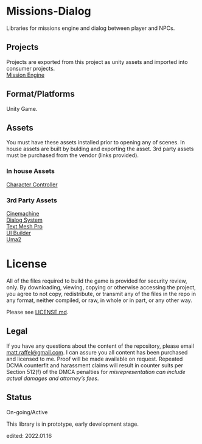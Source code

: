 # Missions-Dialog

Libraries for missions engine and dialog between player and NPCs.

## Projects 
Projects are exported from this project as unity assets and imported into consumer projects.  
[Mission Engine](https://github.com/tatmanblue/Missions-Dialog/tree/main/MDStudio/Assets/MissionEngine)

## Format/Platforms
Unity Game.   

## Assets
You must have these assets installed prior to opening any of scenes.   In house assets are built by bulding and exporting the asset.  3rd party assets must be
purchased from the vendor (links provided).

### In house Assets  
[Character Controller](https://github.com/tatmanblue/Unity-Characters/tree/main/CharacterStudio/Assets/Character)

### 3rd Party Assets
[Cinemachine](https://docs.unity3d.com/Packages/com.unity.cinemachine@2.6/manual/index.html)  
[Dialog System](https://assetstore.unity.com/packages/tools/ai/dialogue-system-for-unity-11672)  
[Text Mesh Pro](https://docs.unity3d.com/Manual/com.unity.textmeshpro.html)  
[UI Builder](https://assetstore.unity.com/packages/2d/gui/ui-builder-29757)  
[Uma2](https://assetstore.unity.com/packages/3d/characters/uma-2-unity-multipurpose-avatar-35611)  

# License
All of the files required to build the game is provided for security review, only.  By downloading, viewing, copying or otherwise accessing the project, you agree to not copy, redistribute, or transmit any of the files in the repo in any format, neither compiled, or raw, in whole or in part, or any other way.

Please see [LICENSE.md](./LICENSE.md).  

## Legal
If you have any questions about the content of the repository, please email [matt.raffel@gmail.com](mailto:matt.raffel@gmail.com). I can assure you all content has been purchased and licensed to me. Proof will be made available on request. Repeated DCMA counterfit and harassment claims will result in counter suits per Section 512(f) of the DMCA penalties for _misrepresentation can include actual damages and attorney’s fees_.

## Status
On-going/Active

This library is in prototype, early development stage.

edited: 2022.01.16
